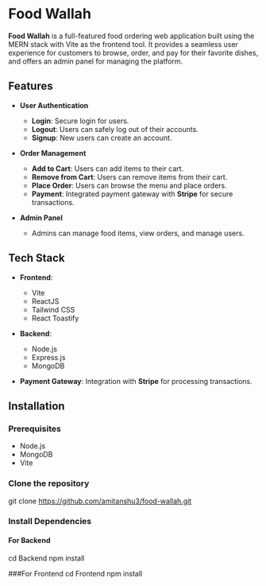 # Food Wallah

**Food Wallah** is a full-featured food ordering web application built using the MERN stack with Vite as the frontend tool. It provides a seamless user experience for customers to browse, order, and pay for their favorite dishes, and offers an admin panel for managing the platform.

## Features

- **User Authentication**
  - **Login**: Secure login for users.
  - **Logout**: Users can safely log out of their accounts.
  - **Signup**: New users can create an account.

- **Order Management**
  - **Add to Cart**: Users can add items to their cart.
  - **Remove from Cart**: Users can remove items from their cart.
  - **Place Order**: Users can browse the menu and place orders.
  - **Payment**: Integrated payment gateway with **Stripe** for secure transactions.

- **Admin Panel**
  - Admins can manage food items, view orders, and manage users.

## Tech Stack

- **Frontend**: 
  - Vite
  - ReactJS
  - Tailwind CSS
  - React Toastify

- **Backend**:
  - Node.js
  - Express.js
  - MongoDB

- **Payment Gateway**: Integration with **Stripe** for processing transactions.

## Installation

### Prerequisites

- Node.js
- MongoDB
- Vite

### Clone the repository

git clone https://github.com/amitanshu3/food-wallah.git

### Install Dependencies

#### For Backend

cd Backend
npm install


###For Frontend
cd Frontend
npm install
